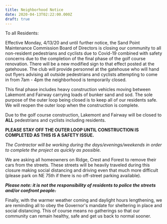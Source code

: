 ```yaml
---
title: Neighborhood Notice
date: 2020-04-13T02:22:00.000Z
draft: true
---
```

<!--StartFragment-->

<!--StartFragment-->

To all Residents:

Effective Monday, 4/13/20 and until further notice, the Sand Point Maintenance Commission Board of Directors is closing our community to all non-resident pedestrians and cyclists due to Covid-19 combined with safety concerns due to the completion of the final phase of the golf course renovation. There will be a new modified sign to that effect posted at the gatehouse. The club will provide personnel at the gatehouse who will hand out flyers advising all outside pedestrians and cyclists attempting to come in from 7am - 4pm the neighborhood is temporarily closed. 

This final phase includes heavy construction vehicles moving between Lakemont and Fairway carrying loads of bunker sand and sod. The sole purpose of the outer loop being closed is to keep all of our residents safe. We will reopen the outer loop when the construction is complete.

Due to the golf course construction, Lakemont and Fairway will be closed to **ALL** pedestrians and cyclists including residents.

**PLEASE STAY OFF THE OUTER LOOP UNTIL CONSTRUCTION IS COMPLETED AS THIS IS A SAFETY ISSUE.**

*The Contractor will be working during the days/evenings/weekends in order to complete the project as quickly as possible.*

We are asking all homeowners on Ridge, Crest and Forest to remove their cars from the streets. These streets will be heavily traveled during this closure making social distancing and driving even that much more difficult (please park on NE 75th if there is no off-street parking available).

***Please note: it is not the responsibility of residents to police the streets and/or confront people~~.~~***

Finally, with the warmer weather coming and daylight hours lengthening, we are reminding all to obey the Governor's mandate for sheltering in place and social distancing. This of course means no gatherings so that our community can remain healthy, safe and get us back to normal sooner.

<!--EndFragment-->

<!--EndFragment-->
